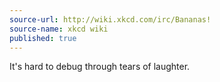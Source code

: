 ```yaml
---
source-url: http://wiki.xkcd.com/irc/Bananas!
source-name: xkcd wiki
published: true
---
```


<p>It's hard to debug through tears of laughter.</p>


